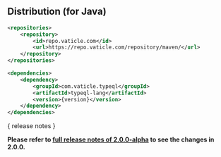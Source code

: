 ## Distribution (for Java)

```xml
<repositories>
    <repository>
        <id>repo.vaticle.com</id>
        <url>https://repo.vaticle.com/repository/maven/</url>
    </repository>
</repositories>

<dependencies>
    <dependency>
        <groupId>com.vaticle.typeql</groupId>
        <artifactId>typeql-lang</artifactId>
        <version>{version}</version>
    </dependency>
</dependencies>
```

{ release notes }

**Please refer to [full release notes of 2.0.0-alpha](https://github.com/vaticle/typeql-lang-java/releases/tag/2.0.0-alpha) to see the changes in 2.0.0.**
